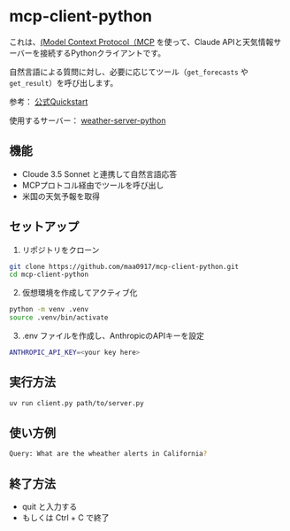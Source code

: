 # mcp-client-python

これは、[(Model Context Protocol（MCP](https://modelcontextprotocol.io/quickstart/client) を使って、Claude
APIと天気情報サーバーを接続するPythonクライアントです。

自然言語による質問に対し、必要に応じてツール（`get_forecasts` や `get_result`）を呼び出します。

参考： [公式Quickstart](https://modelcontextprotocol.io/quickstart/client)

使用するサーバー： [weather-server-python](https://github.com/maa0917/weather-server-python)

## 機能

- Cloude 3.5 Sonnet と連携して自然言語応答
- MCPプロトコル経由でツールを呼び出し
- 米国の天気予報を取得

## セットアップ

1. リポジトリをクローン

```bash
git clone https://github.com/maa0917/mcp-client-python.git
cd mcp-client-python
```

2. 仮想環境を作成してアクティブ化

```bash
python -m venv .venv
source .venv/bin/activate
```

3. .env ファイルを作成し、AnthropicのAPIキーを設定

```bash
ANTHROPIC_API_KEY=<your key here>
```

## 実行方法

```bash
uv run client.py path/to/server.py
```

## 使い方例

```bash
Query: What are the wheather alerts in California?
```

## 終了方法

- quit と入力する
- もしくは Ctrl + C で終了
